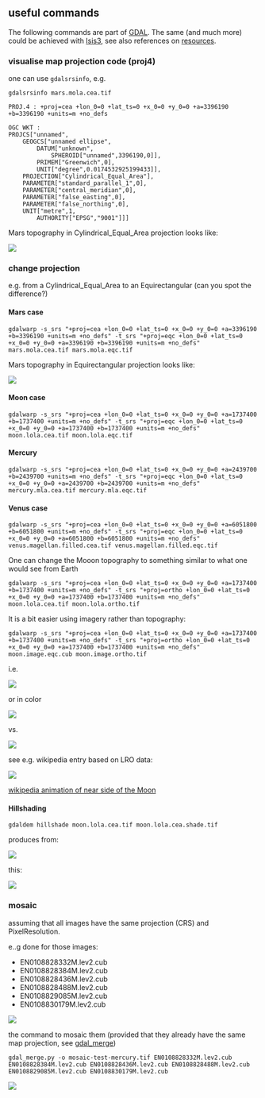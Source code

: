 ## useful commands

The following commands are part of [GDAL](https://www.gdal.org). The same (and much more) could be achieved with [Isis3](https://isis.astrogeology.usgs.gov), see also references on [resources](resouces.md).

### visualise  map projection code (proj4)

one can use ```gdalsrsinfo```, e.g.

```
gdalsrsinfo mars.mola.cea.tif

PROJ.4 : +proj=cea +lon_0=0 +lat_ts=0 +x_0=0 +y_0=0 +a=3396190 +b=3396190 +units=m +no_defs

OGC WKT :
PROJCS["unnamed",
    GEOGCS["unnamed ellipse",
        DATUM["unknown",
            SPHEROID["unnamed",3396190,0]],
        PRIMEM["Greenwich",0],
        UNIT["degree",0.0174532925199433]],
    PROJECTION["Cylindrical_Equal_Area"],
    PARAMETER["standard_parallel_1",0],
    PARAMETER["central_meridian",0],
    PARAMETER["false_easting",0],
    PARAMETER["false_northing",0],
    UNIT["metre",1,
        AUTHORITY["EPSG","9001"]]]
```

Mars topography in Cylindrical_Equal_Area projection looks like:

<img src="images/mars-topo-cea.jpg">

### change projection

e.g. from a Cylindrical_Equal_Area to an Equirectangular (can you spot the difference?)

#### Mars case

```
gdalwarp -s_srs "+proj=cea +lon_0=0 +lat_ts=0 +x_0=0 +y_0=0 +a=3396190 +b=3396190 +units=m +no_defs" -t_srs "+proj=eqc +lon_0=0 +lat_ts=0 +x_0=0 +y_0=0 +a=3396190 +b=3396190 +units=m +no_defs" mars.mola.cea.tif mars.mola.eqc.tif
```

Mars topography in Equirectangular projection looks like:

<img src="images/mars-topo-eqc.jpg">

#### Moon case

```
gdalwarp -s_srs "+proj=cea +lon_0=0 +lat_ts=0 +x_0=0 +y_0=0 +a=1737400 +b=1737400 +units=m +no_defs" -t_srs "+proj=eqc +lon_0=0 +lat_ts=0 +x_0=0 +y_0=0 +a=1737400 +b=1737400 +units=m +no_defs" moon.lola.cea.tif moon.lola.eqc.tif
```

#### Mercury

```
gdalwarp -s_srs "+proj=cea +lon_0=0 +lat_ts=0 +x_0=0 +y_0=0 +a=2439700 +b=2439700 +units=m +no_defs" -t_srs "+proj=eqc +lon_0=0 +lat_ts=0 +x_0=0 +y_0=0 +a=2439700 +b=2439700 +units=m +no_defs" mercury.mla.cea.tif mercury.mla.eqc.tif
```

#### Venus case

```
gdalwarp -s_srs "+proj=cea +lon_0=0 +lat_ts=0 +x_0=0 +y_0=0 +a=6051800 +b=6051800 +units=m +no_defs" -t_srs "+proj=eqc +lon_0=0 +lat_ts=0 +x_0=0 +y_0=0 +a=6051800 +b=6051800 +units=m +no_defs" venus.magellan.filled.cea.tif venus.magellan.filled.eqc.tif
```

One can change the Mooon topography to something similar to what one would see from Earth

```
gdalwarp -s_srs "+proj=cea +lon_0=0 +lat_ts=0 +x_0=0 +y_0=0 +a=1737400 +b=1737400 +units=m +no_defs" -t_srs "+proj=ortho +lon_0=0 +lat_ts=0 +x_0=0 +y_0=0 +a=1737400 +b=1737400 +units=m +no_defs" moon.lola.cea.tif moon.lola.ortho.tif
```

It is a bit easier using imagery rather than topography:


```
gdalwarp -s_srs "+proj=cea +lon_0=0 +lat_ts=0 +x_0=0 +y_0=0 +a=1737400 +b=1737400 +units=m +no_defs" -t_srs "+proj=ortho +lon_0=0 +lat_ts=0 +x_0=0 +y_0=0 +a=1737400 +b=1737400 +units=m +no_defs" moon.image.eqc.cub moon.image.ortho.tif
```

i.e.

<img src="images/moon-topo-ortho.png">

or in color

<img src="images/moon-topo-ortho-color.png">

vs.

<img src="images/moon-image-ortho.png">


see e.g. wikipedia entry based on LRO data:

<img src="https://upload.wikimedia.org/wikipedia/commons/c/c9/Moon_nearside_LRO.jpg">

[wikipedia animation of near side of the Moon](https://en.wikipedia.org/wiki/Near_side_of_the_Moon#/media/File:Lunar_libration_with_phase_Oct_2007_450px.gif)

#### Hillshading

```
gdaldem hillshade moon.lola.cea.tif moon.lola.cea.shade.tif
```

produces from:

<img src="images/moon-topo-cea.png">

this:

<img src="images/moon-shade-cea.png">


### mosaic

assuming that all images have the same projection (CRS) and PixelResolution.

e..g done for those images:

* EN0108828332M.lev2.cub
* EN0108828384M.lev2.cub
* EN0108828436M.lev2.cub
* EN0108828488M.lev2.cub
* EN0108829085M.lev2.cub
* EN0108830179M.lev2.cub

<img src="images/mercury-images.png">

the command to mosaic them (provided that they  already have the same map projection, see [gdal_merge](https://www.gdal.org/gdal_merge.html))
```
gdal_merge.py -o mosaic-test-mercury.tif EN0108828332M.lev2.cub EN0108828384M.lev2.cub EN0108828436M.lev2.cub EN0108828488M.lev2.cub EN0108829085M.lev2.cub EN0108830179M.lev2.cub
```

<img src="images/mercury-mosaic.png">

